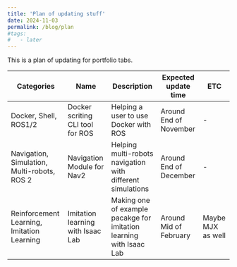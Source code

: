 ```yaml
---
title: 'Plan of updating stuff'
date: 2024-11-03
permalink: /blog/plan
#tags:
#   - later
---
```


This is a plan of updating for portfolio tabs.

| Categories | Name | Description | Expected update time | ETC |
|---|---|---|---|---|
| Docker, Shell, ROS1/2 | Docker scriting CLI tool for ROS | Helping a user to use Docker with ROS | Around End of November | - |
| Navigation, Simulation, Multi-robots, ROS 2 | Navigation Module for Nav2 | Helping multi-robots navigation with different simulations | Around End of December | - |
| Reinforcement Learning, Imitation Learning | Imitation learning with Isaac Lab | Making one of example pacakge for imitation learning with Isaac Lab | Around Mid of February | Maybe MJX as well |